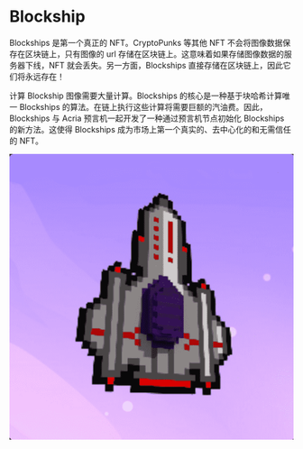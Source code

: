 # Blockship

Blockships 是第一个真正的 NFT。CryptoPunks 等其他 NFT 不会将图像数据保存在区块链上，只有图像的 url 存储在区块链上。这意味着如果存储图像数据的服务器下线，NFT 就会丢失。另一方面，Blockships 直接存储在区块链上，因此它们将永远存在！

计算 Blockship 图像需要大量计算。Blockships 的核心是一种基于块哈希计算唯一 Blockships 的算法。在链上执行这些计算将需要巨额的汽油费。因此，Blockships 与 Acria 预言机一起开发了一种通过预言机节点初始化 Blockships 的新方法。这使得 Blockships 成为市场上第一个真实的、去中心化的和无需信任的 NFT。

![NFT](微信截图_20220902202901.png)
